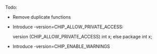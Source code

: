 Todo:

- Remove duplicate functions

- Introduce -version=CHIP_ALLOW_PRIVATE_ACCESS:

    version (CHIP_ALLOW_PRIVATE_ACCESS)
        int x;
    else
        package int x;

- Introduce -version=CHIP_ENABLE_WARNINGS
